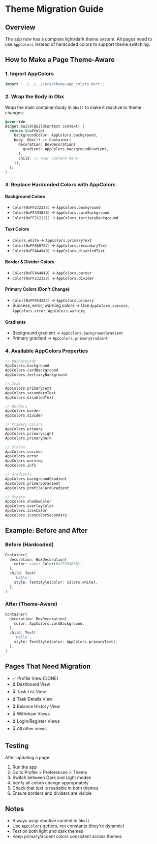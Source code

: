 # Theme Migration Guide

## Overview
The app now has a complete light/dark theme system. All pages need to use `AppColors` instead of hardcoded colors to support theme switching.

## How to Make a Page Theme-Aware

### 1. Import AppColors
```dart
import '../../../core/theme/app_colors.dart';
```

### 2. Wrap the Body in Obx
Wrap the main container/body in `Obx()` to make it reactive to theme changes:

```dart
@override
Widget build(BuildContext context) {
  return Scaffold(
    backgroundColor: AppColors.background,
    body: Obx(() => Container(
      decoration: BoxDecoration(
        gradient: AppColors.backgroundGradient,
      ),
      child: // Your content here
    )),
  );
}
```

### 3. Replace Hardcoded Colors with AppColors

#### Background Colors
- `Color(0xFF232323)` → `AppColors.background`
- `Color(0xFF393838)` → `AppColors.cardBackground`
- `Color(0xFF212121)` → `AppColors.tertiaryBackground`

#### Text Colors
- `Colors.white` → `AppColors.primaryText`
- `Color(0xFF888787)` → `AppColors.secondaryText`
- `Color(0xFF4A4949)` → `AppColors.disabledText`

#### Border & Divider Colors
- `Color(0xFF4A4949)` → `AppColors.border`
- `Color(0xFF232323)` → `AppColors.divider`

#### Primary Colors (Don't Change)
- `Color(0xFF85428C)` → `AppColors.primary`
- Success, error, warning colors → Use `AppColors.success`, `AppColors.error`, `AppColors.warning`

#### Gradients
- Background gradient → `AppColors.backgroundGradient`
- Primary gradient → `AppColors.primaryGradient`

### 4. Available AppColors Properties

```dart
// Backgrounds
AppColors.background
AppColors.cardBackground
AppColors.tertiaryBackground

// Text
AppColors.primaryText
AppColors.secondaryText
AppColors.disabledText

// Borders
AppColors.border
AppColors.divider

// Primary Colors
AppColors.primary
AppColors.primaryLight
AppColors.primaryDark

// Status
AppColors.success
AppColors.error
AppColors.warning
AppColors.info

// Gradients
AppColors.backgroundGradient
AppColors.primaryGradient
AppColors.profileCardGradient

// Others
AppColors.shadowColor
AppColors.overlayColor
AppColors.iconColor
AppColors.iconColorSecondary
```

## Example: Before and After

### Before (Hardcoded)
```dart
Container(
  decoration: BoxDecoration(
    color: const Color(0xFF393838),
  ),
  child: Text(
    'Hello',
    style: TextStyle(color: Colors.white),
  ),
)
```

### After (Theme-Aware)
```dart
Container(
  decoration: BoxDecoration(
    color: AppColors.cardBackground,
  ),
  child: Text(
    'Hello',
    style: TextStyle(color: AppColors.primaryText),
  ),
)
```

## Pages That Need Migration
- ✅ Profile View (DONE)
- ⏳ Dashboard View
- ⏳ Task List View
- ⏳ Task Details View
- ⏳ Balance History View
- ⏳ Withdraw Views
- ⏳ Login/Register Views
- ⏳ All other views

## Testing
After updating a page:
1. Run the app
2. Go to Profile > Preferences > Theme
3. Switch between Dark and Light modes
4. Verify all colors change appropriately
5. Check that text is readable in both themes
6. Ensure borders and dividers are visible

## Notes
- Always wrap reactive content in `Obx()`
- Use `AppColors` getters, not constants (they're dynamic)
- Test on both light and dark themes
- Keep primary/accent colors consistent across themes

